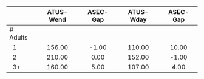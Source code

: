 
|                      |    ATUS-Wend |     ASEC-Gap |    ATUS-Wday |     ASEC-Gap |
| -------------------- | :----------: | :----------: | :----------: | :----------: |
| # Adults             |              |              |              |              |
| &nbsp;&nbsp;1        |       156.00 |        -1.00 |       110.00 |        10.00 |
| &nbsp;&nbsp;2        |       210.00 |         0.00 |       152.00 |        -1.00 |
| &nbsp;&nbsp;3+       |       160.00 |         5.00 |       107.00 |         4.00 |

